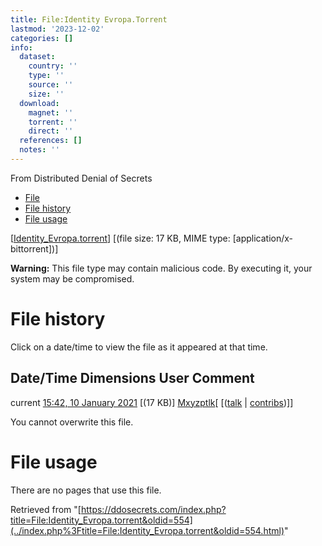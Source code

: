 ```yaml
---
title: File:Identity Evropa.Torrent
lastmod: '2023-12-02'
categories: []
info:
  dataset:
    country: ''
    type: ''
    source: ''
    size: ''
  download:
    magnet: ''
    torrent: ''
    direct: ''
  references: []
  notes: ''
---
```




From Distributed Denial of Secrets

- [File](./File:Identity_Evropa.torrent.html#file)
- [File history](./File:Identity_Evropa.torrent.html#filehistory)
- [File usage](./File:Identity_Evropa.torrent.html#filelinks)

[[Identity_Evropa.torrent](../images/7/73/Identity_Evropa.torrent "Identity Evropa.torrent")]
‎[(file size: 17 KB, MIME type:
[application/x-bittorrent])]

**Warning:** This file type may contain malicious code. By executing it,
your system may be compromised.

# File history

Click on a date/time to view the file as it appeared at that time.

Date/Time Dimensions User Comment
---
current [15:42, 10 January 2021](../images/7/73/Identity_Evropa.torrent) [(17 KB)] [Mxyzptlk](../index.php%3Ftitle=User:Mxyzptlk&action=edit&redlink=1.html "User:Mxyzptlk (page does not exist)")[ [([talk](../index.php%3Ftitle=User_talk:Mxyzptlk&action=edit&redlink=1.html "User talk:Mxyzptlk (page does not exist)") | [contribs](./Special:Contributions/Mxyzptlk.html "Special:Contributions/Mxyzptlk"))]]

You cannot overwrite this file.

# File usage

There are no pages that use this file.

Retrieved from
"[https://ddosecrets.com/index.php?title=File:Identity_Evropa.torrent&oldid=554](../index.php%3Ftitle=File:Identity_Evropa.torrent&oldid=554.html)"

